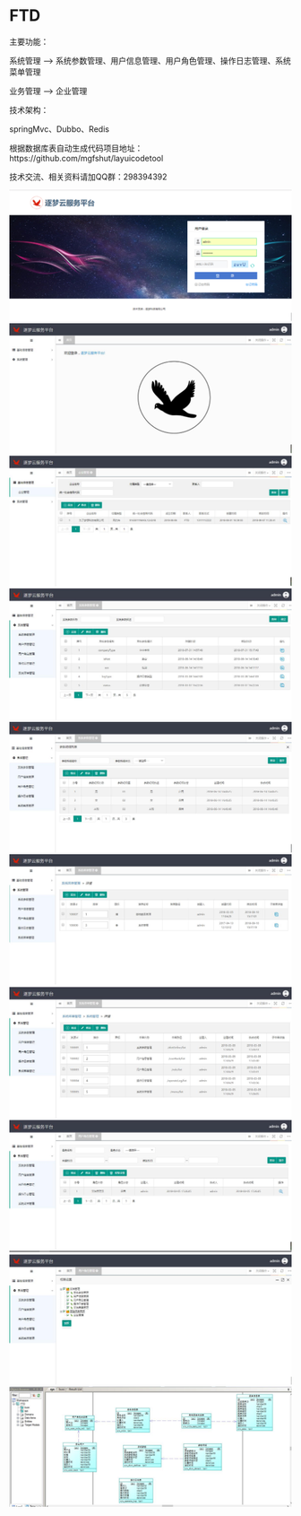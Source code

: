 # FTD
<p>主要功能：</p>
<p>系统管理 --> 系统参数管理、用户信息管理、用户角色管理、操作日志管理、系统菜单管理</p>
<p>业务管理 --> 企业管理</p>

<p>技术架构：</p>
<p>springMvc、Dubbo、Redis</p>
<p>根据数据库表自动生成代码项目地址：https://github.com/mgfshut/layuicodetool</p>
<p>技术交流、相关资料请加QQ群：298394392</p>

<img src="/ftd-web/src/main/webapp/static/img/readme/login.jpg" alt="living" style="max-width:100%;">
</dr>
<img src="/ftd-web/src/main/webapp/static/img/readme/index.jpg" alt="living" style="max-width:100%;">
</dr>
<img src="/ftd-web/src/main/webapp/static/img/readme/company.jpg" alt="living" style="max-width:100%;">
</dr>
<img src="/ftd-web/src/main/webapp/static/img/readme/系统参数.jpg" alt="living" style="max-width:100%;">
</dr>
<img src="/ftd-web/src/main/webapp/static/img/readme/参数明细.jpg" alt="living" style="max-width:100%;">
</dr>
<img src="/ftd-web/src/main/webapp/static/img/readme/系统菜单管理.jpg" alt="living" style="max-width:100%;">
</dr>
<img src="/ftd-web/src/main/webapp/static/img/readme/系统子菜单.jpg" alt="living" style="max-width:100%;">
</dr>
<img src="/ftd-web/src/main/webapp/static/img/readme/角色信息.jpg" alt="living" style="max-width:100%;">
</dr>
<img src="/ftd-web/src/main/webapp/static/img/readme/角色权限设置.jpg" alt="living" style="max-width:100%;">
</dr>
<img src="/ftd-web/src/main/webapp/static/img/readme/tableCDM.jpg" alt="living" style="max-width:100%;">
